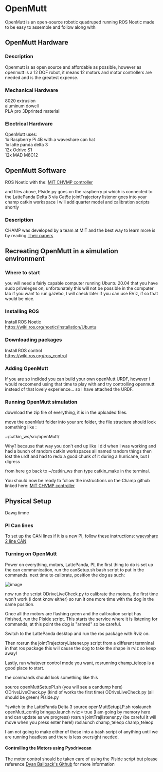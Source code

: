 # OpenMutt
OpenMutt is an open-source robotic quadruped running ROS Noetic made to be easy to assemble and follow along with  

## OpenMutt Hardware  
### Description  
Openmutt is as open source and affordable as possible, however as openmutt is a 12 DOF robot, it means 12 motors and motor controllers are needed and is the greatest expense.  

### Mechanical Hardware  
8020 extrusion  
aluminum dowell  
PLA pro 3Dprinted material  

### Electrical Hardware  
OpenMutt uses:  
1x Raspberry Pi 4B with a waveshare can hat  
1x latte panda delta 3  
12x Odrive S1  
12x MAD M6C12

## OpenMutt Software  
ROS Noetic with the:
[MIT CHVMP controller  ](https://github.com/chvmp/champ)

and files above, PIside.py goes on the raspberry pi which is connected to the LattePanda Delta 3 via Cat5e
jointTrajectory listener goes into your champ catkin workspace
I will add quarter model and calibration scripts shortly


### Description
CHAMP was developed by a team at MIT and the best way to learn more is by reading [Their papers]([url](https://dspace.mit.edu/bitstream/handle/1721.1/126619/IROS.pdf?sequence=2&isAllowed=y))

## Recreating OpenMutt in a simulation environment

### Where to start
you will need a fairly capable computer running Ubuntu 20.04 that you have sudo priveleges on, unfortunately this will not be possible in the computer lab if you want to run gazebo, I will check later if you can use RViz, if so that would be nice.  

### Installing ROS
Install ROS Noetic  
https://wiki.ros.org/noetic/Installation/Ubuntu  

### Downloading packages
Install ROS control  
https://wiki.ros.org/ros_control  

### Adding OpenMutt
If you are so inclided you can build your own openMutt URDF, however I would reccomend using that time to play with and try controlling openmutt instead of that lovely experience... so I have attached the URDF.

### Running OpenMutt simulation
download the zip file of everything, it is in the uploaded files. 

move the openMutt folder into your src folder, the file structure should look something like :

~/catkin_ws/src/openMutt/

Why? because that way you don't end up like I did when I was working and had a bunch of random catkin workspaces all named random things then lost the urdf and had to redo a good chunk of it during a hurricane, but I digress

from here go back to ~/catkin_ws then type catkin_make in the terminal.

You should now be ready to follow the instructions on the Champ github linked here: [MIT CHVMP controller  ](https://github.com/chvmp/champ)


## Physical Setup
Dawg timne
### PI Can lines
To set up the CAN lines if it is a new PI, follow these instructions:
[waevshare 2 line CAN](https://www.waveshare.com/wiki/2-CH_CAN_HAT)

### Turning on OpenMutt
Power on everything, motors, LattePanda, PI, the first thing to do is set up the can communication, run the canSetup.sh bash script to put in the commands.
next time to calibrate, position the dog as such:

![image](https://github.com/user-attachments/assets/d2d99799-94b7-4e2d-9736-f5d828a2ccbe)

now run the script ODriveLiveCheck.py to calibrate the motors, the first time won't work (i dont know either) so run it one more time with the dog in the same position.

Once all the motors are flashing green and the calibration script has finished, run the PIside script. This starts the service where it is listening for commands, at this point the dog is "armed" so be careful.

Switch to the LattePanda desktop and run the ros package with Rviz on.

Then rosrun the jointTrajectoryListener.py script from a different termninal in that ros package this will cause the dog to take the shape in rviz so keep away!

Lastly, run whatever control mode you want, rosrunning champ_teleop is a good place to start.

the commands should look something like this

source openMuttSetupPI.sh
(you will see a candump here)
ODriveLiveCheck.py
(kind of works the first time)
ODriveLiveCheck.py
(all should be green)
PIside.py

*switch to the LattePanda Delta 3
source openMuttSetupLP.sh
roslaunch openMutt_config bringup.launch rviz:= true
(I am going by memory here and can update as we progress)
rosrun jointTrajlistener.py
(be careful it will move when you press enter here!)
roslaunch champ_teleop champ_teleop

I am not going to make either of these into a bash script of anything until we are running headless and there is less oversight needed.







#### Controlling the Motors using Pyodrivecan
The motor control should be taken care of using the PIside script but please reference [Dyan Ballback's Github](https://github.com/dylanballback) for more information


